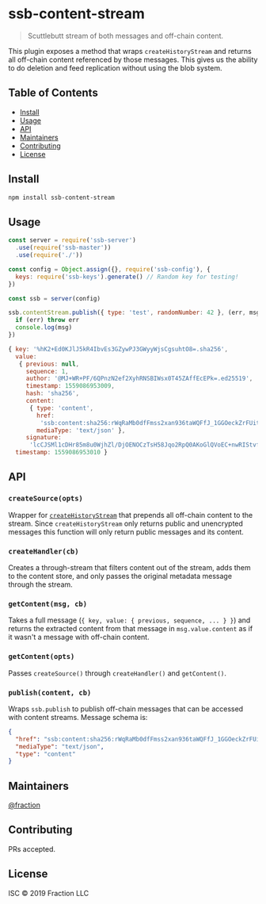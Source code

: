 # ssb-content-stream

> Scuttlebutt stream of both messages and off-chain content.

This plugin exposes a method that wraps `createHistoryStream` and returns all
off-chain content referenced by those messages. This gives us the ability to
do deletion and feed replication without using the blob system.

## Table of Contents

- [Install](#install)
- [Usage](#usage)
- [API](#api)
- [Maintainers](#maintainers)
- [Contributing](#contributing)
- [License](#license)

## Install

```sh
npm install ssb-content-stream
```

## Usage

```javascript
const server = require('ssb-server')
  .use(require('ssb-master'))
  .use(require('./'))

const config = Object.assign({}, require('ssb-config'), {
  keys: require('ssb-keys').generate() // Random key for testing!
})

const ssb = server(config)

ssb.contentStream.publish({ type: 'test', randomNumber: 42 }, (err, msg) => {
  if (err) throw err
  console.log(msg)
})
```

```javascript
{ key: '%hK2+Ed0KJlJ5kR4IbvEs3GZywPJ3GWyyWjsCgsuhtO8=.sha256',
  value:
   { previous: null,
     sequence: 1,
     author: '@MJ+WR+PF/6QPnzN2ef2XyhRNSBIWsx0T45ZAffEcEPk=.ed25519',
     timestamp: 1559086953009,
     hash: 'sha256',
     content:
      { type: 'content',
        href:
         'ssb:content:sha256:rWqRaMb0dfFmss2xan936taWQFfJ_1GGOeckZrFUit8=',
        mediaType: 'text/json' },
     signature:
      'lcCJSMl1cDHr85m8u0WjhZl/DjOENOCzTsH58Jqo2RpQ0AKoGlQVoEC+nwRIStvfz58tbvCIt+ilEOyYxb2rAg==.sig.ed25519' },
  timestamp: 1559086953010 }
```
## API


### `createSource(opts)`

Wrapper for [`createHistoryStream`][0] that prepends all off-chain content to the
stream. Since `createHistoryStream` only returns public and unencrypted messages
this function will only return public messages and its content.

### `createHandler(cb)`

Creates a through-stream that filters content out of the stream, adds them to the
content store, and only passes the original metadata message through the stream.

### `getContent(msg, cb)`

Takes a full message (`{ key, value: { previous, sequence, ... } }`) and 
returns the extracted content from that message in `msg.value.content` as if
it wasn't a message with off-chain content.

### `getContent(opts)`

Passes `createSource()` through `createHandler()` and `getContent()`.

### `publish(content, cb)`

Wraps `ssb.publish` to publish off-chain messages that can be accessed with
content streams. Message schema is:

```json
{
  "href": "ssb:content:sha256:rWqRaMb0dfFmss2xan936taWQFfJ_1GGOeckZrFUit8=",
  "mediaType": "text/json",
  "type": "content"
}
```

## Maintainers

[@fraction](https://github.com/fraction)

## Contributing

PRs accepted.

## License

ISC © 2019 Fraction LLC

[0]: https://github.com/ssbc/ssb-db#ssbdbcreatehistorystream-id-feedid-seq-int-live-bool-limit-int-keys-bool-values-bool---pullsource
